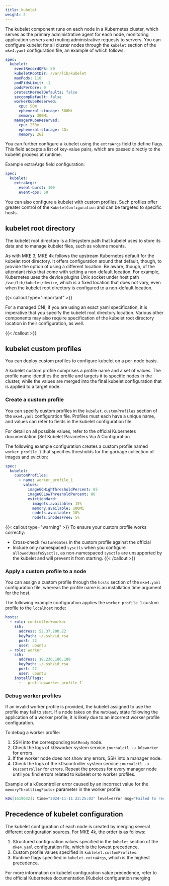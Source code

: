 ```yaml
---
title: kubelet
weight: 2
---
```


The kubelet component runs on each node in a Kubernetes cluster, which serves
as the primary administrative agent for each node, monitoring application
servers and routing administrative requests to servers. You can configure
kubelet for all cluster nodes through the `kubelet` section of the `mke4.yaml` configuration file, an example of which follows:

```yaml
spec:
  kubelet:
    eventRecordQPS: 50
    kubeletRootDir: /var/lib/kubelet
    maxPods: 110
    podPidsLimit: -1
    podsPerCore: 0
    protectKernelDefaults: false
    seccompDefault: false
    workerKubeReserved:
      cpu: 50m
      ephemeral-storage: 500Mi
      memory: 300Mi
    managerKubeReserved:
      cpu: 250m
      ephemeral-storage: 4Gi
      memory: 2Gi
```

You can further configure a kubelet using the `extraArgs` field to define
flags. This field accepts a list of key-value pairs, which are passed directly
to the kubelet process at runtime.

Example extraArgs field configuration:

```yaml
spec:
  kubelet:
    extraArgs:
      event-burst: 100
      event-qps: 50
```

You can also configure a kubelet with custom profiles. Such profiles offer
greater control of the `KubeletConfiguration` and can be targeted to specific
hosts.

## kubelet root directory

The kubelet root directory is a filesystem path that kubelet uses to store its data and to manage kubelet files, such as volume mounts.

As with MKE 3, MKE 4k follows the upstream Kubernetes default for the kubelet root directory. It offers configuration around that default, though, to provide the option of using a different location. Be aware, though, of the attendant risks that come with setting a non-default location. For example, Kubernetes uses the device plugins Unix socket under host path `/var/lib/kubelet/device`, which is a fixed location that does not vary, even when the kubelet root directory is configured to a non-default location.

{{< callout type="important" >}}

For a managed CNI, if you are using an exact yaml specification, it is imperative that you specify the kubelet root directory location. Various other components may also require specification of the kubelet root directory location in their configuration, as well.

{{< /callout >}}

## kubelet custom profiles

You can deploy custom profiles to configure kubelet on a per-node basis.

A kubelet custom profile comprises a profile name and a set of values.
The profile name identifies the profile and targets it to specific
nodes in the cluster, while the values are merged into the final kubelet
configuration that is applied to a target node.

### Create a custom profile

You can specify custom profiles in the `kubelet.customProfiles` section of the
`mke4.yaml` configuration file. Profiles must each have a unique name, and
values can refer to fields in the kubelet configuration file.

For detail on all possible values, refer to the official Kubernetes
documentation [Set Kubelet Parameters Via A Configuration

The following example configuration creates a custom profile named `worker_profile_1`
that specifies thresholds for the garbage collection of images and eviction:

```yaml
spec:
  kubelet:
    customProfiles:
      - name: worker_profile_1
        values:
          imageGCHighThresholdPercent: 85
          imageGCLowThresholdPercent: 80
          evictionHard:
            imagefs.available: 15%
            memory.available: 100Mi
            nodefs.available: 10%
            nodefs.inodesFree: 5%
```

{{< callout type="warning" >}}
To ensure your custom profile works correctly:

- Cross-check `featureGates` in the custom profile against the official
- Include only namespaced `sysctls` when you configure `allowedUnsafeSysctls`, as non-namespaced `sysctls` are unsupported by the kubelet and will prevent
  it from starting.
{{< /callout >}}

### Apply a custom profile to a node

You can assign a custom profile through the `hosts` section of the `mke4.yaml` configuration file, whereas the profile name is an installation time argument
for the host.

The following example configuration applies the `worker_profile_1` custom profile to
the `localhost` node:

```yaml
hosts:
  - role: controller+worker
    ssh:
      address: 52.37.200.22
      keyPath: ~/.ssh/id_rsa
      port: 22
      user: ubuntu
  - role: worker
    ssh:
      address: 18.236.186.188
      keyPath: ~/.ssh/id_rsa
      port: 22
      user: ubuntu
    installFlags:
      - --profile=worker_profile_1
```

### Debug worker profiles

If an invalid worker profile is provided, the kubelet assigned to use the profile may
fail to start. If a node takes on the `NotReady` state following the application of a worker
profile, it is likely due to an incorrect worker profile configuration.

To debug a worker profile:

1. SSH into the corresponding `NotReady` node.
2. Check the logs of k0sworker system service `journalctl -u k0sworker` for errors. 
3. If the worker node does not show any errors, SSH into a manager node.
4. Check the logs of the k0scontroller system service
   `journalctl -u k0scontroller` for errors. Repeat the process for every
   manager node until you find errors related to kubelet or to worker profiles.

Example of a k0scontroller error caused by an incorrect value for the
`memoryThrottlingFactor` parameter in the worker profile:

```bash
k0s[1619032]: time="2024-11-11 22:25:03" level=error msg="Failed to recover from previously failed reconciliation" component=workerconfig.Reconciler error="failed to generate resources for worker configuration: failed to decode worker profile \"worker_profile_1\": error unmarshaling JSON: while decoding JSON: json: cannot unmarshal string into Go struct field KubeletConfiguration.memoryThrottlingFactor of type float64"
```

## Precedence of kubelet configuration

The kubelet configuration of each node is created by merging several different
configuration sources. For MKE 4k, the order is as follows:

1. Structured configuration values specified in the `kubelet` section of the
   `mke4.yaml` configuration file, which is the lowest precedence.
2. Custom profile values specified in `kublelet.customProfiles`.
3. Runtime flags specified in `kubelet.extraArgs`, which is the highest
   precedence.

For more information on kubelet configuration value precedence, refer to the
official Kubernetes documentation [Kubelet configuration merging
